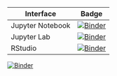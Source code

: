 | Interface| Badge|
|----------|------|
| Jupyter Notebook | [![Binder](http://mybinder.org/badge_logo.svg)](http://mybinder.org/v2/gh/Yifeiyang612/assignmente/main)
| Jupyter Lab |[![Binder](http://mybinder.org/badge_logo.svg)](http://mybinder.org/v2/gh/Yifeiyang612/assignment/main?urlpath=lab)
| RStudio |[![Binder](http://mybinder.org/badge_logo.svg)](http://mybinder.org/v2/gh/Yifeiyang612/assignment/main?urlpath=rstudio)

[![Binder](http://mybinder.org/badge_logo.svg)](http://mybinder.org/v2/gh/Yifeiyang612/assignment/main)
